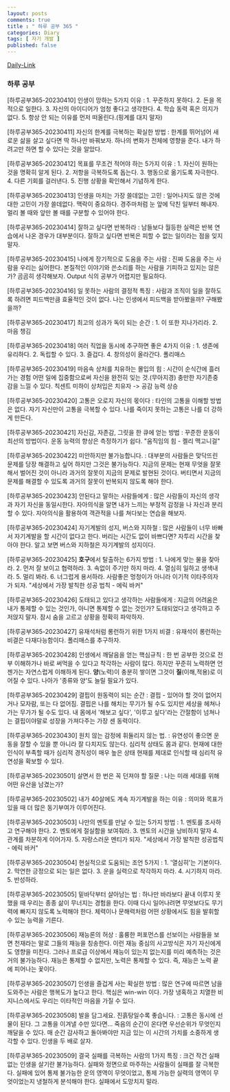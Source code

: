 ```yaml
---
layout: posts
comments: true
title : " 하루 공부 365 "
categories: Diary
tags: [ 자기 개발 ]
published: false
---
```


[Daily-Link](https://blog.naver.com/oroda_official/222955305160)

### 하루 공부

[하루공부365-20230410] 인생이 망하는 5가지 이유
 : 1. 꾸준하지 못하다.
   2. 돈을 목적으로 일한다.
   3. 자신의 아이디어가 엄청 좋다고 생각한다.
   4. 학습 동력 혹은 의지가 없다.
   5. 항상 안 되는 이유를 먼저 떠올린다.(핑계를 대지 말자)

[하루공부365-20230411] 자신의 한계를 극복하는 확실한 방법
 : 한계를 뛰어넘어 새로운 삶을 살고 싶다면 딱 하나만 바꿔보자.
   하나의 변화가 전체에 영향을 준다.
   내가 하려고만 하면 할 수 있다는 것을 알았다.

[하루공부365-20230412] 목표를 무조건 적어야 하는 5가지 이유
 : 1. 자신이 원하는 것을 명확히 알게 된다.
   2. 저항을 극복하도록 돕는다.
   3. 행동으로 옮기도록 자극한다.
   4. 다른 기회를 걸러낸다.
   5. 진행 상황을 확인해서 기념하게 한다.

[하루공부365-20230413] 인생을 마치는 가장 쓸데없는 고민
 : 일어나지도 않은 것에 대한 고민이 가장 쓸데없다.
   맥락이 중요하다.
   경주마처럼 눈 앞에 닥친 일부터 해내자.
   멀리 볼 때와 앞만 볼 때를 구분할 수 있어야 한다.

[하루공부365-20230414] 잘하고 싶다면 반복하라
 : 남들보다 월등한 실력은 반복 연습에서 나온 경우가 대부분이다.
   잘하고 싶다면 반복은 피할 수 없는 일이라는 점을 잊지 말자.

[하루공부365-20230415] 나에게 장기적으로 도움을 주는 사람
 : 진짜 도움을 주는 사람을 우리는 싫어한다.
   본질적인 이야기와 쓴소리를 하는 사람을 기피하고 있지는 않은가? 곰곰히 생각해보자.
   Output 식의 공부가 어렵지만 필요하다.

[하루공부365-20230416] 일 못하는 사람의 결정적 특징
 : 사람과 조직이 일을 잘하도록 하려면 피드백만큼 효율적인 것이 없다.
   나는 인생에서 피드백을 받아봤을까? 구해봤을까?

[하루공부365-20230417] 최고의 성과가 독이 되는 순간
 : 1. 이 또한 지나가리라.
   2. 마음 챙김

[하루공부365-20230418] 여러 직업을 동시에 추구하면 좋은 4가지 이유
 : 1. 생존에 유리하다.
   2. 독립할 수 있다.
   3. 즐겁다.
   4. 창의성이 올라간다.
   폴리매스

[하루공부365-20230419] 마음속 상처를 치유하는 몰입의 힘
 : 시간이 순식간에 흘러가는 경험
   어떤 일에 집중함으로써 자신을 완전히 잊는 것.(무아지경)
   충만한 자기존중감을 느낄 수 있다.
   칙센트 미하이
   상처입은 치유자 -> 공감 능력 상승

[하루공부365-20230420] 고통은 오로지 자신의 몫이다
 : 타인의 고통을 이해할 방법은 없다.
   자기 자신만이 고통을 극복할 수 있다.
   나를 죽이지 못하는 고통은 나를 더 강하게 만든다.

[하루공부365-20230421] 자신감, 자존감, 그릿을 한 큐에 얻는 방법
 : 꾸준한 운동이 최선의 방법이다.
   운동 능력의 향상은 측정하기가 쉽다.
   "움직임의 힘 - 켈리 맥고니걸"

[하루공부365-20230422] 미안하지만 불가능합니다.
  : 대부분의 사람들은 맞닥뜨린 문제를 당장 해결하고 싶어 하지만 그것은 불가능하다.
    지금의 문제는 현재 무엇을 잘못해서 벌어진 것이 아니라 과거의 잘못이 지금의 문제로 발현된 것이다.
    버티면서 지금의 문제를 해결할 수 있도록 과거의 잘못이 반복되지 않도록 해야 한다.

[하루공부365-20230423] 안된다고 말하는 사람들에게
  : 많은 사람들이 자신의 생각과 자기 자신을 동일시한다.
    자아의식을 알면 내가 느끼는 부정적 감정을 나 자신과 분리할 수 있다.
    자아의식을 활용하여 객관적을 나를 쳐다보는 연습을 해보자.

[하루공부365-20230424] 자기계발의 성지, 버스와 지하철
  : 많은 사람들이 너무 바빠서 자기계발을 할 시간이 없다고 한다.
    버리는 시간도 없이 바쁘다면? 자투리 시간을 찾아야 한다.
    알고 보면 버스와 지하철은 자기계발의 성지이다.

[하루공부365-20230425] **호구**에서 탈출하는 6가지 방법
  : 1. 나에게 맞는 물을 찾아라.
    2. 먼저 잘 보이고 협력하라.
    3. 속없이 주기만 하지 마라.
    4. 열심히 일하고 생색내라.
    5. 멀리 봐라.
    6. 너그럽게 용서하라.
    사람좋은 멍청이가 아니라 이기적 이타주의자가 되자.
    "세상에서 가장 발칙한 성공 법칙 - 에릭 바커"

[하루공부365-20230426] 도태되고 있다고 생각하는 사람들에게
  : 지금의 어려움은 내가 통제할 수 있는 것인가, 아니면 통제할 수 없는 것인가?
    도태되었다고 생각하고 주저앉지 말자.
    잠시 숨을 고르고 상황을 정확히 파악하자.

[하루공부365-20230427] 유재석처럼 롱런하기 위한 1가지 비결
  : 유재석이 롱런하는 비결은 다재다능함이다.
    폴리매스를 추구하자.

[하루공부365-20230428] 인생에서 깨달음을 얻는 핵심규칙
  : 한 번 공부한 것으로 전부 이해하가나 바로 써먹을 수 있다고 착각하는 사람이 많다.
    하지만 꾸준히 노력하면 언젠가는 자연스럽게 이해하게 된다.
    **양**(노력)이 충분히 쌓이면 그것이 **질**(이해,적용)로 이어질 수 있다.
    나아가 '종류와 양'도 늘릴 필요가 있다.

[하루공부365-20230429] 결핍이 원동력이 되는 순간
  : 결핍 - 있어야 할 것이 없어지거나 모자람, 또는 다 없어짐.
    결핍은 나를 해치는 무기가 될 수도 있지만 세상을 헤쳐나가는 무가가 될 수도 있다.
    내 몸에서 '해보고 싶다', '이루고 싶다'라는 간절함이 넘쳐나는 결핍이야말로 성장을 가져다주는 가장 센 동력이다.

[하루공부365-20230430] 원치 않는 감정에 휘둘리지 않는 법.
  : 유연성이 좋으면 운동을 잘할 수 있을 뿐 아니라 잘 다치지도 않는다.
    심리적 상태도 몸과 같다.
    현재에 대한 인식이 부족할 때가 심리적 경직성이 매우 높은 상태
    현재를 제대로 인식할 때 심리적 유연성을 확보할 수 있다.

[하루공부365-20230501] 살면서 한 번은 꼭 던져야 할 질문
  : 나는 미래 세대를 위해 어떤 유산을 남겼는가?

[하루공부365-20230502] 내가 40살에도 계속 자기계발을 하는 이유
  : 의미와 목표가 있을 때 더 많은 동기부여가 이루어진다.

[하루공부365-20230503] 나만의 멘토를 만날 수 있는 5가지 방법
  : 1. 멘토를 조사하고 연구해야 한다.
    2. 멘토에게 절실함을 보여줘라.
    3. 멘토의 시간을 낭비하지 말자
    4. 관계를 차분하게 이어가자.
    5. 자랑스러운 멘티가 되자.
    "세상에서 가장 발칙한 성공법칙 - 에릭 바커"

[하루공부365-20230504] 현실적으로 도움되는 조언 5가지
  : 1. '열심히'는 기본이다.
    2. 막연한 긍정으로 되는 일은 없다.
    3. 운을 실력으로 착각하지 마라.
    4. 시기하지 마라.
    5. 반성하라.

[하루공부365-20230505] 밑바닥부터 살아남는 법
  : 하나만 바라보다 끝내 이루지 못했을 때 우리는 종종 삶이 무너지는 경험을 한다.
    이때 다시 일어나려면 무엇보다도 무기력에 빠지지 않도록 노력해야 한다.
    체력이나 문해력처럼 어떤 상황에서도 힘을 발휘할 수 있는 능력을 기른다.

[하루공부365-20230506] 재능론의 허상
  : 훌륭한 퍼포먼스를 선보이는 사람들을 보면 천재라는 말로 그들의 재능을 칭송한다.
    이런 재능 중심의 사고방식은 자기 자신에게도 영향을 미친다.
    그러나 프로급 이상에서 재능이 있는지 없는지를 미리 예측하는 것은 거의 불가능하다.
    재능은 통제할 수 없지만, 노력은 통제할 수 있다.
    즉, 재능은 노력 끝에 피어나는 꽃이다.

[하루공부365-20230507] 인생을 즐겁게 사는 확실한 방법
  : 많은 연구에 따르면 남을 도와주는 사람은 행복도가 높다고 한다.
    핵심은 win-win 이다.
    가장 냉혹하고 치열한 비지니스에서도 우리는 이타적인 마음을 가질 수 있다.

[하루공부365-20230508] 발을 담그세요. 진흙탕일수록 좋습니다.
  : 고통은 동시에 선물이 된다.
    그 고통을 이겨낼 수만 있다면...
    죽음의 순간이 온다면 우선순위가 무엇인지 깨달을 수 있다.
    매 순간 감사하고 돌아봐야만 지금 있는 이 시간의 가치를 소중하게 생각할 수 있다.
    인생을 두 배로 살자.

[하루공부365-20230509] 결국 실패를 극복하는 사람의 1가지 특징
  : 크건 작건 실패없는 인생을 살기란 불가능하다.
    실패와 정면으로 마주하는 사람들이 실패를 잘 극복한다.
    실패에 있어 통제 불가능한 운의 영역이 무엇이었고, 통제 가능한 실력의 영역이 무엇이었는지 냉철하게 분석해야 한다.
    실패에서 도망치지 말라.
